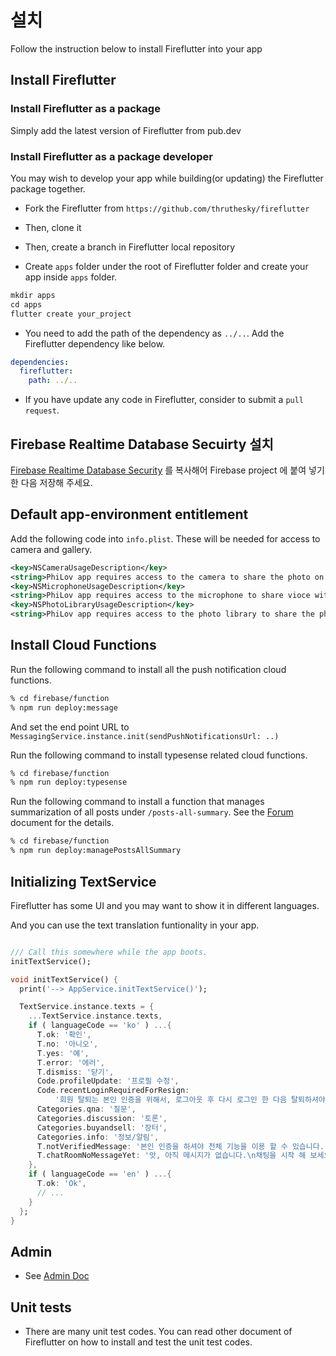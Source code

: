 # 설치

Follow the instruction below to install Fireflutter into your app

## Install Fireflutter

### Install Fireflutter as a package

Simply add the latest version of Fireflutter from pub.dev

### Install Fireflutter as a package developer

You may wish to develop your app while building(or updating) the Fireflutter package together.

- Fork the Fireflutter from `https://github.com/thruthesky/fireflutter`

- Then, clone it

- Then, create a branch in Fireflutter local repository

- Create `apps` folder under the root of Fireflutter folder and create your app inside `apps` folder.

```dart
mkdir apps
cd apps
flutter create your_project
```

- You need to add the path of the dependency as `../..`. Add the Fireflutter dependency like below.

```yaml
dependencies:
  fireflutter:
    path: ../..
```

- If you have update any code in Fireflutter, consider to submit a `pull request`.

## Firebase Realtime Database Secuirty 설치

[Firebase Realtime Database Security](../assets/realtime_database_security.md) 를 복사해어 Firebase project 에 붙여 넣기 한 다음 저장해 주세요.

## Default app-environment entitlement

Add the following code into `info.plist`. These will be needed for access to camera and gallery.

```xml
<key>NSCameraUsageDescription</key>
<string>PhiLov app requires access to the camera to share the photo on profile, chat, forum.</string>
<key>NSMicrophoneUsageDescription</key>
<string>PhiLov app requires access to the microphone to share vioce with other users.</string>
<key>NSPhotoLibraryUsageDescription</key>
<string>PhiLov app requires access to the photo library to share the photo on profile, chat, forum.</string>
```

## Install Cloud Functions

Run the following command to install all the push notification cloud functions.

```sh
% cd firebase/function
% npm run deploy:message
```

And set the end point URL to `MessagingService.instance.init(sendPushNotificationsUrl: ..)`

Run the following command to install typesense related cloud functions.

```sh
% cd firebase/function
% npm run deploy:typesense
```

Run the following command to install a function that manages summarization of all posts under `/posts-all-summary`.
See the [Forum](forum.md) document for the details.

```sh
% cd firebase/function
% npm run deploy:managePostsAllSummary
```

## Initializing TextService

Fireflutter has some UI and you may want to show it in different languages.

And you can use the text translation funtionality in your app.

```dart

/// Call this somewhere while the app boots.
initTextService();

void initTextService() {
  print('--> AppService.initTextService()');

  TextService.instance.texts = {
    ...TextService.instance.texts,
    if ( languageCode == 'ko' ) ...{
      T.ok: '확인',
      T.no: '아니오',
      T.yes: '예',
      T.error: '에러',
      T.dismiss: '닫기',
      Code.profileUpdate: '프로필 수정',
      Code.recentLoginRequiredForResign:
          '회원 탈퇴는 본인 인증을 위해서, 로그아웃 후 다시 로그인 한 다음 탈퇴하셔야합니다.',
      Categories.qna: '질문',
      Categories.discussion: '토론',
      Categories.buyandsell: '장터',
      Categories.info: '정보/알림',
      T.notVerifiedMessage: '본인 인증을 하셔야 전체 기능을 이용 할 수 있습니다.',
      T.chatRoomNoMessageYet: '앗, 아직 메시지가 없습니다.\n채팅을 시작 해 보세요.',
    },
    if ( languageCode == 'en' ) ...{
      T.ok: 'Ok',
      // ...
    }
  };
}
```

## Admin

- See [Admin Doc](admin.md)

## Unit tests

- There are many unit test codes. You can read other document of Fireflutter on how to install and test the unit test codes.
